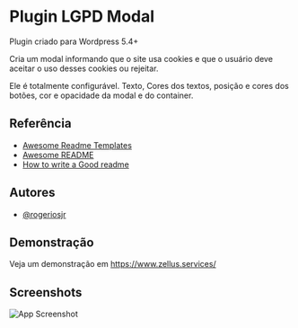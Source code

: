 
# Plugin LGPD Modal

Plugin criado para Wordpress 5.4+

Cria um modal informando que o site usa cookies e que o usuário deve aceitar o uso
desses cookies ou rejeitar.

Ele é totalmente configurável. Texto, Cores dos textos, posição e cores dos botões,
cor e opacidade da modal e do container.


## Referência

 - [Awesome Readme Templates](https://awesomeopensource.com/project/elangosundar/awesome-README-templates)
 - [Awesome README](https://github.com/matiassingers/awesome-readme)
 - [How to write a Good readme](https://bulldogjob.com/news/449-how-to-write-a-good-readme-for-your-github-project)


## Autores

- [@rogeriosjr](https://www.github.com/rogeriosjr)


## Demonstração

Veja um demonstração em https://www.zellus.services/


## Screenshots

![App Screenshot](https://clickartweb.com.br/updates/wordpress/plugins/lgpd-modal/lgpd-modal.gif?text=LGPD-MODAL)

